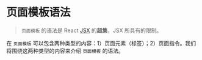 # 页面模板语法

> ```页面模板``` 的语法是 React [JSX](#https://facebook.github.io/react/docs/jsx-in-depth.html) 的**超集**，JSX 所具有的限制。

在 ```页面模板``` 可以包含两种类型的内容：1）页面元素（标签）；2）页面指令。我们将围绕这两种类型的内容来介绍 ```页面模板``` 的语法。
